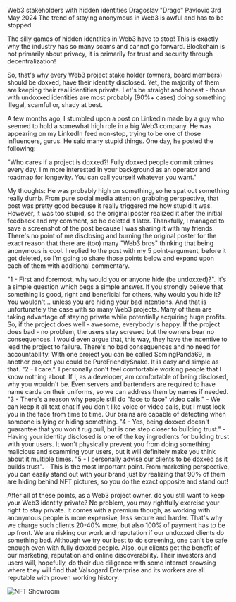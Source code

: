 Web3 stakeholders with hidden identities
Dragoslav "Drago" Pavlovic
3rd May 2024
The trend of staying anonymous in Web3 is awful and has to be stopped

The silly games of hidden identities in Web3 have to stop! This is exactly why the industry has so many scams and cannot go forward. Blockchain is not primarily about privacy, it is primarily for trust and security through decentralization!

So, that's why every Web3 project stake holder (owners, board members) should be doxxed, have their identity disclosed. Yet, the majority of them are keeping their real identities private.
Let's be straight and honest - those with undoxxed identities are most probably (90%+ cases) doing something illegal, scamful or, shady at best.

A few months ago, I stumbled upon a post on LinkedIn made by a guy who seemed to hold a somewhat high role in a big Web3 company. He was appearing on my LinkedIn feed non-stop, trying to be one of those influencers, gurus. He said many stupid things. One day, he posted the following:

"Who cares if a project is doxxed?! Fully doxxed people commit crimes every day. I'm more interested in your background as an operator and roadmap for longevity. You can call yourself whatever you want."

My thoughts: He was probably high on something, so he spat out something really dumb. From pure social media attention grabbing perspective, that post was pretty good because it really triggered me how stupid it was. However, it was too stupid, so the original poster realized it after the initial feedback and my comment, so he deleted it later. Thankfully, I managed to save a screenshot of the post because I was sharing it with my friends. There's no point of me disclosing and burning the original poster for the exact reason that there are (too) many "Web3 bros" thinking that being anonymous is cool.
I replied to the post with my 5 point-argument, before it got deleted, so I'm going to share those points below and expand upon each of them with additional commentary.

"1 - First and foremost, why would you or anyone hide (be undoxxed)?". It's a simple question which begs a simple answer. If you strongly believe that something is good, right and beneficial for others, why would you hide it? You wouldn't... unless you are hiding your bad intentions. And that is unfortunately the case with so many Web3 projects. Many of them are taking advantage of staying private while potentially acquiring huge profits. So, if the project does well - awesome, everybody is happy. If the project does bad - no problem, the users stay screwed but the owners bear no consequences. I would even argue that, this way, they have the incentive to lead the project to failure. There's no bad consequences and no need for accountability. With one project you can be called SomingPanda69, in another project you could be PureFriendlySnake. It is easy and simple as that.
"2 - I care.". I personally don't feel comfortable working people that I know nothing about. If I, as a developer, am comfortable of being disclosed, why you wouldn't be. Even servers and bartenders are required to have name cards on their uniforms, so we can address them by names if needed.
"3 - There's a reason why people still do "face to face" video calls." - We can keep it all text chat if you don't like voice or video calls, but I must look you in the face from time to time. Our brains are capable of detecting when someone is lying or hiding something. 
"4 - Yes, being doxxed doesn't guarantee that you won't rug pull, but is one step closer to building trust." - Having your identity disclosed is one of the key ingredients for building trust with your users. It won't physically prevent you from doing something malicious and scamming your users, but it will definitely make you think about it multiple times.
"5 - I personally advise our clients to be doxxed as it builds trust". - This is the most important point. From marketing perspective, you can easily stand out with your brand just by realizing that 90% of them are hiding behind NFT pictures, so you do the exact opposite and stand out! 

After all of these points, as a Web3 project owner, do you still want to keep your Web3 identity private? No problem, you may rightfully exercise your right to stay private. It comes with a premium though, as working with anonymous people is more expensive, less secure and harder. That's why we charge such clients 20-40% more, but also 100% of payment has to be up front. We are risking our work and reputation if our undoxxed clients do something bad. Although we try our best to do screening, one can't be safe enough even with fully doxxed people.
Also, our clients get the benefit of our marketing, reputation and online discoverability. Their investors and users will, hopefully, do their due diligence with some internet browsing where they will find that Valsogard Enterprise and its workers are all reputable with proven working history.  

![NFT Showroom](https://github.com/ValsogardEnterprise/websites-content/blob/main/src/valsogard/img/LinkedIn%20Post%2001.jpg?raw=true)

